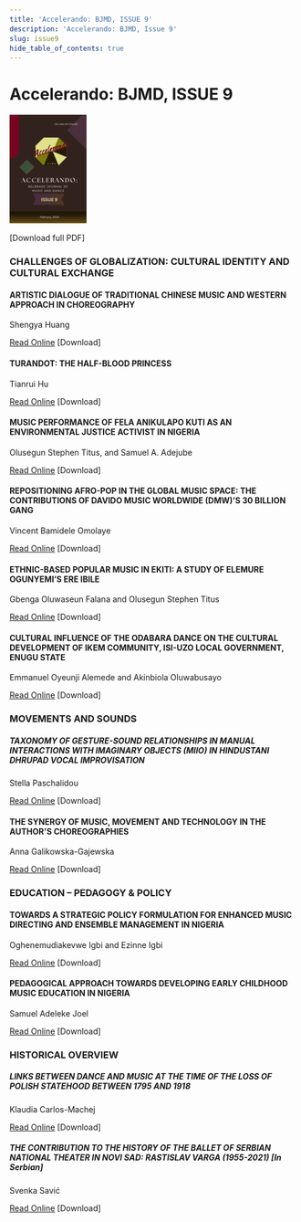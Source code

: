```yaml
---
title: 'Accelerando: BJMD, ISSUE 9'
description: 'Accelerando: BJMD, Issue 9'
slug: issue9
hide_table_of_contents: true
---
```


# Accelerando: BJMD, ISSUE 9

<!-- truncate -->


![Accelerndo: BJMD, Issue 9](./Accelerando2024.png)

[Download full PDF]

### CHALLENGES OF GLOBALIZATION: CULTURAL IDENTITY AND CULTURAL EXCHANGE

#### ARTISTIC DIALOGUE OF TRADITIONAL CHINESE MUSIC AND WESTERN APPROACH IN CHOREOGRAPHY

Shengya Huang

[Read Online](/articles/issue9/artistic-dialogue-of-traditional-chinese-music-and-western-approach-in-choreography) [Download]

#### TURANDOT: THE HALF-BLOOD PRINCESS

Tianrui Hu

[Read Online](https://docusaurus.io) [Download]

#### MUSIC PERFORMANCE OF FELA ANIKULAPO KUTI AS AN ENVIRONMENTAL JUSTICE ACTIVIST IN NIGERIA

Olusegun Stephen Titus, and Samuel A. Adejube

[Read Online](https://docusaurus.io) [Download]

#### REPOSITIONING AFRO-POP IN THE GLOBAL MUSIC SPACE: THE CONTRIBUTIONS OF DAVIDO MUSIC WORLDWIDE (DMW)’S 30 BILLION GANG

Vincent Bamidele Omolaye

[Read Online](https://docusaurus.io) [Download]

#### ETHNIC-BASED POPULAR MUSIC IN EKITI: A STUDY OF ELEMURE OGUNYEMI’S ERE IBILE

Gbenga Oluwaseun Falana and Olusegun Stephen Titus

[Read Online](https://docusaurus.io) [Download]

#### CULTURAL INFLUENCE OF THE ODABARA DANCE ON THE CULTURAL DEVELOPMENT OF IKEM COMMUNITY, ISI-UZO LOCAL GOVERNMENT, ENUGU STATE

Emmanuel Oyeunji Alemede and Akinbiola Oluwabusayo

[Read Online](https://docusaurus.io) [Download]

### MOVEMENTS AND SOUNDS

##### TAXONOMY OF GESTURE-SOUND RELATIONSHIPS IN MANUAL INTERACTIONS WITH IMAGINARY OBJECTS (MIIO) IN HINDUSTANI DHRUPAD VOCAL IMPROVISATION

Stella Paschalidou

[Read Online](https://docusaurus.io) [Download]

#### THE SYNERGY OF MUSIC, MOVEMENT AND TECHNOLOGY IN THE AUTHOR'S CHOREOGRAPHIES

Anna Galikowska-Gajewska

[Read Online](https://docusaurus.io) [Download]

### EDUCATION – PEDAGOGY & POLICY

#### TOWARDS A STRATEGIC POLICY FORMULATION FOR ENHANCED MUSIC DIRECTING AND ENSEMBLE MANAGEMENT IN NIGERIA

Oghenemudiakevwe Igbi and Ezinne Igbi

[Read Online](https://docusaurus.io) [Download]

#### PEDAGOGICAL APPROACH TOWARDS DEVELOPING EARLY CHILDHOOD MUSIC EDUCATION IN NIGERIA

Samuel Adeleke Joel

[Read Online](https://docusaurus.io) [Download]

### HISTORICAL OVERVIEW

##### LINKS BETWEEN DANCE AND MUSIC AT THE TIME OF THE LOSS OF POLISH STATEHOOD BETWEEN 1795 AND 1918

Klaudia Carlos-Machej

[Read Online](https://docusaurus.io) [Download]

##### THE CONTRIBUTION TO THE HISTORY OF THE BALLET OF SERBIAN NATIONAL THEATER IN NOVI SAD: RASTISLAV VARGA (1955-2021) [In Serbian]

Svenka Savić

[Read Online](https://docusaurus.io) [Download]
